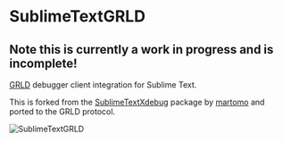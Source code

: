 # SublimeTextGRLD
## Note this is currently a work in progress and is incomplete!

[GRLD](https://github.com/neuoy/GRLD) debugger client integration for Sublime Text.

This is forked from the [SublimeTextXdebug](https://github.com/martomo/SublimeTextXdebug) package by [martomo](https://github.com/martomo) and ported to the GRLD protocol.

![SublimeTextGRLD](http://i.imgur.com/I0H5an6.gif)

